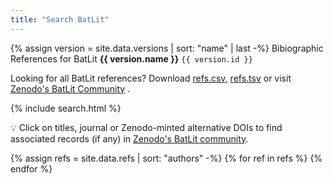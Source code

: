 ```yaml
---
title: "Search BatLit"
---
```



{% assign version = site.data.versions | sort: "name" | last -%}
Bibiographic References for BatLit **{{ version.name }}** ```{{ version.id }}```

Looking for all BatLit references? Download [refs.csv](refs.csv), [refs.tsv](refs.tsv) or visit [Zenodo's BatLit Community](https://zenodo.org/communities/batlit) .

{% include search.html %}

💡 Click on titles, journal or Zenodo-minted alternative DOIs to find associated records (if any) in [Zenodo's BatLit community](https://zenodo.org/communities/batlit).

<span><b><span id="results"></span></b></span>

{% assign refs = site.data.refs | sort: "authors" -%}
{% for ref in refs %} 
 <span id="{{ ref.id }}" class="ref" style="display: none">
 {% assign authors = ref.authors | remove: ' ' | split: '|' | compact -%}
 {% if authors.size > 0 -%}
 {{ authors | join: ', ' }} ({{ ref.date }}) **[{{ ref.title | replace: '|', '\|' }}]({{ ref.title | url_encode | prepend: "https://zenodo.org/communities/batlit/records?q=%22" | append: "%22" }})** _{{ ref.journal }}_
 [{{ ref.attachmentId }}]({{ ref.attachmentId | url_encode | prepend: "https://zenodo.org/communities/batlit/records?q=%22" | append: "%22" }}) 
 {% if ref.alternativeDoi.size > 0 -%}
   . Zenodo [doi:{{ ref.alternativeDoi }}]({{ ref.alternativeDoiUrl }}) 
 {% endif -%}
 {% if ref.doi.size > 0 -%}
   . Publisher version: [doi:{{ ref.doi }}](https://doi.org/{{ ref.doi }}) 
 {% endif -%}
  {% endif -%}
 </span>
{% endfor %}
